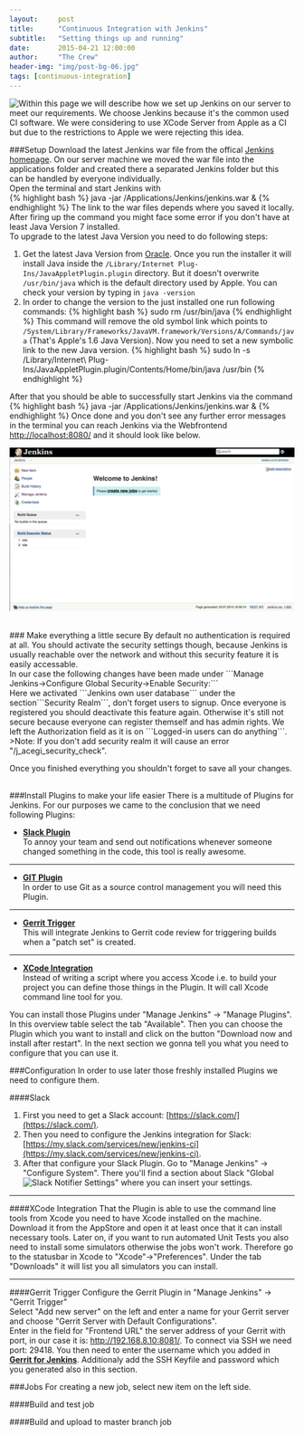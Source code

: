 ```yaml
---
layout:     post
title:      "Continuous Integration with Jenkins"
subtitle:   "Setting things up and running"
date:       2015-04-21 12:00:00
author:     "The Crew"
header-img: "img/post-bg-06.jpg"
tags: [continuous-integration]
---
```


<img style="float:left" src="{{ site.url }}/img/jenkins/jenkinsLogo.png" />
Within this page we will describe how we set up Jenkins on our server to meet our requirements. We choose Jenkins because it's the common used CI software. We were considering to use XCode Server from Apple as a CI but due to the restrictions to Apple we were rejecting this idea. 


###Setup
Download the latest Jenkins war file from the offical [Jenkins homepage](http://jenkins-ci.org/). 
On our server machine we moved the war file into the applications folder and created there a separated Jenkins folder but this can be handled by everyone individually.<br>
Open the terminal and start Jenkins with  
{% highlight bash %}
	java -jar /Applications/Jenkins/jenkins.war &
{% endhighlight %}
The link to the war files depends where you saved it locally. After firing up the command you might face some error if you don't have at least Java Version 7 installed.<br>
To upgrade to the latest Java Version you need to do following steps:<br>
1. Get the latest Java Version from [Oracle](https://www.java.com/de/download/mac_download.jsp). Once you run the installer it will install Java inside the ```/Library/Internet Plug-Ins/JavaAppletPlugin.plugin``` directory. But it doesn't overwrite ```/usr/bin/java``` which is the default directory used by Apple. You can check your version by typing in ```java -version ```<br>
2. In order to change the version to the just installed one run following commands:
{% highlight bash %}
	sudo rm /usr/bin/java
{% endhighlight %}
This command will remove the old symbol link which points to ```/System/Library/Frameworks/JavaVM.framework/Versions/A/Commands/java``` (That's Apple's 1.6 Java Version). Now you need to set a new symbolic link to the new Java version. 
{% highlight bash %}
	sudo ln -s /Library/Internet\ Plug-Ins/JavaAppletPlugin.plugin/Contents/Home/bin/java /usr/bin
{% endhighlight %}

After that you should be able to successfully start Jenkins via the command
{% highlight bash %}
	java -jar /Applications/Jenkins/jenkins.war &
{% endhighlight %}
Once done and you don't see any further error messages in the terminal you can reach Jenkins via the Webfrontend [http://localhost:8080/](http://localhost:8080/) and it should look like below.

![image](/img/jenkins/jenkins_overview.png)

<br>
### Make everything a little secure
By default no authentication is required at all. You should activate the security settings though, because Jenkins is usually reachable over the network and without this security feature it is easily accessable.<br>
In our case the following changes have been made under ```Manage Jenkins->Configure Global Security->Enable Security:```<br>
Here we activated ```Jenkins own user database``` under the section```Security Realm```, don't forget users to signup. Once everyone is registered you should deactivate this feature again. Otherwise it's still not secure because everyone can register themself and has admin rights. We left the Authorization field as it is on ```Logged-in users can do anything```.<br>
>Note: If you don't add security realm it will cause an error "/j_acegi_security_check".

Once you finished everything you shouldn't forget to save all your changes.

<br>
###Install Plugins to make your life easier
There is a multitude of Plugins for Jenkins. For our purposes we came to the conclusion that we need following Plugins:


* [**Slack Plugin**](https://wiki.jenkins-ci.org/display/JENKINS/Slack+Plugin)<br>
To annoy your team and send out notifications whenever someone changed something in the code, this tool is really awesome.

***
* [**GIT Plugin**](https://wiki.jenkins-ci.org/display/JENKINS/Git+Plugin)<br>
In order to use Git as a source control management you will need this Plugin.

***
* [**Gerrit Trigger**](https://wiki.jenkins-ci.org/display/JENKINS/Gerrit+Trigger)<br>
This will integrate Jenkins to Gerrit code review for triggering builds when a "patch set" is created. 

***
* [**XCode Integration**](https://wiki.jenkins-ci.org/display/JENKINS/Xcode+Plugin)<br>
Instead of writing a script where you access Xcode i.e. to build your project you can define those things in the Plugin. It will call Xcode command line tool for you. 


You can install those Plugins under "Manage Jenkins" -> "Manage Plugins". In this overview table select the tab "Available". Then you can choose the Plugin which you want to install and click on the button "Download now and install after restart". In the next section we gonna tell you what you need to configure that you can use it.


###Configuration
In order to use later those freshly installed Plugins we need to configure them.

####Slack
1. First you need to get a Slack account: [https://slack.com/](https://slack.com/).
2. Then you need to configure the Jenkins integration for Slack: [https://my.slack.com/services/new/jenkins-ci](https://my.slack.com/services/new/jenkins-ci). 
3. After that configure your Slack Plugin. Go to "Manage Jenkins" -> "Configure System". There you'll find a section about Slack "Global Slack Notifier Settings" where you can insert your settings.
<img style="float:left" src="{{ site.url }}/img/jenkins/settingsSlack.png" /><br>

***
####XCode Integration
That the Plugin is able to use the command line tools from Xcode you need to have Xcode installed on the machine. Download it from the AppStore and open it at least once that it can install necessary tools. Later on, if you want to run automated Unit Tests you also need to install some simulators otherwise the jobs won't work. Therefore go to the statusbar in Xcode to "Xcode"->"Preferences". Under the tab "Downloads" it will list you all simulators you can install.

***
####Gerrit Trigger
Configure the Gerrit Plugin in "Manage Jenkins" -> "Gerrit Trigger"<br>
Select "Add new server" on the left and enter a name for your Gerrit server and choose "Gerrit Server with Default Configurations".<br> 
Enter in the field for "Frontend URL" the server address of your Gerrit with port, in our case it is: http://192.168.8.10:8081/. To connect via SSH we need port: 29418. You then need to enter the username which you added in
[**Gerrit for Jenkins**](http://ciforios.github.io/2015/06/02/Gerrit-for-jenkins/). Additionaly add the
SSH Keyfile and password which you generated also in this section.


###Jobs
For creating a new job, select new item on the left side. 

####Build and test job


####Build and upload to master branch job